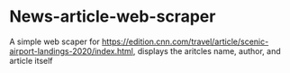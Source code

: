 # News-article-web-scraper
A simple web scaper for https://edition.cnn.com/travel/article/scenic-airport-landings-2020/index.html, displays the aritcles name, author, and article itself 
